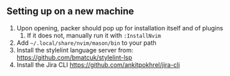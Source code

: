 ## Setting up on a new machine

1. Upon opening, packer should pop up for installation itself and of plugins
    1. If it does not, manually run it with `:InstallNvim`
1. Add `~/.local/share/nvim/mason/bin` to your path
1. Install the stylelint language server from: https://github.com/bmatcuk/stylelint-lsp
1. Install the Jira CLI https://github.com/ankitpokhrel/jira-cli
